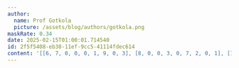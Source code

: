 ```yaml
---
author:
  name: Prof Gotkola
  picture: /assets/blog/authors/gotkola.png
maskRate: 0.34
date: 2025-02-15T01:00:01.714540
id: 2f5f5408-eb38-11ef-9cc5-41114fdec614
content: '[[6, 7, 0, 0, 0, 1, 9, 0, 3], [8, 0, 0, 3, 0, 7, 2, 0, 1], [1, 5, 3, 8, 9, 0, 4, 7, 0], [0, 2, 7, 9, 3, 5, 0, 0, 8], [9, 3, 0, 0, 2, 8, 7, 4, 0], [0, 0, 8, 6, 0, 4, 3, 2, 9], [7, 6, 1, 4, 8, 3, 5, 9, 0], [2, 0, 0, 7, 0, 9, 0, 3, 4], [0, 9, 0, 0, 5, 6, 8, 1, 7]]'
---
```

